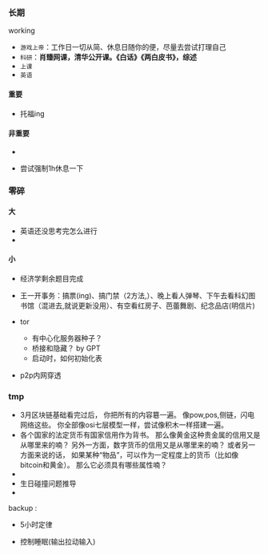 ### 长期





working

+ `游戏上帝`：工作日一切从简、休息日随你的便，尽量去尝试打理自己
+ `科研`：**肖臻网课，清华公开课。《白话》《两白皮书》，综述**
+ `上课`
+ `英语`





#### 重要

+ 托福ing

  







#### 非重要



+ 

+ 尝试强制1h休息一下

  





### 零碎



#### 大

+ 英语还没思考完怎么进行
+ 





#### 小

+ 经济学剩余题目完成
+ 王一开事务：搞票(ing)、搞门禁（2方法,）、晚上看人弹琴、下午去看科幻图书馆（混进去,就说更新没用）、有空看红房子、芭蕾舞剧、纪念品店(明信片)
+ tor
  + 有中心化服务器种子？
  + 桥接和隐藏？ by GPT
  + 启动时，如何初始化表

+ p2p内网穿透







### tmp

+ 3月区块链基础看完过后， 你把所有的内容簒一遍。 像pow,pos,侧链，闪电网络这些。 你全部像osi七层模型一样，尝试像积木一样搭建一遍。
+ 各个国家的法定货币有国家信用作为背书。 那么像黄金这种贵金属的信用又是从哪里来的喃？ 另外一方面，数字货币的信用又是从哪里来的喃？ 或者另一方面来说的话， 如果某种“物品”，可以作为一定程度上的货币（比如像bitcoin和黄金）。 那么它必须具有哪些属性喃？
+ 
+ 生日碰撞问题推导
+ 













backup :

+ 5小时定律

+ 控制睡眠(输出拉动输入)
